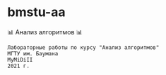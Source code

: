 # bmstu-aa
📊 Анализ алгоритмов 📊

```
Лабораторные работы по курсу "Анализ алгоритмов"
МГТУ им. Баумана
MyMiDiII
2021 г.
```
